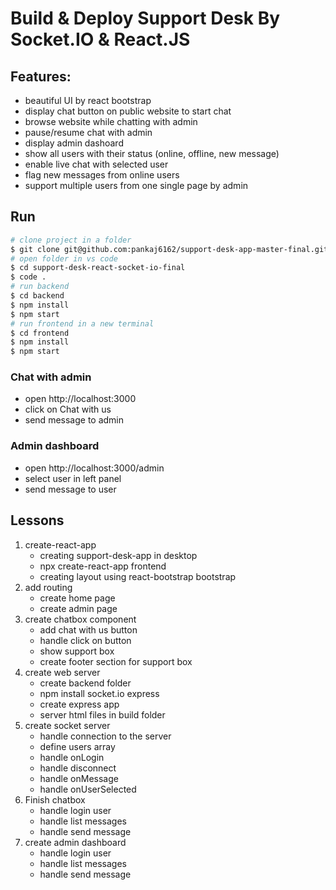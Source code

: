 # Build & Deploy Support Desk By Socket.IO & React.JS

## Features:

- beautiful UI by react bootstrap
- display chat button on public website to start chat
- browse website while chatting with admin
- pause/resume chat with admin
- display admin dashoard
- show all users with their status (online, offline, new message)
- enable live chat with selected user
- flag new messages from online users
- support multiple users from one single page by admin

## Run

```sh
# clone project in a folder
$ git clone git@github.com:pankaj6162/support-desk-app-master-final.git
# open folder in vs code
$ cd support-desk-react-socket-io-final
$ code .
# run backend
$ cd backend
$ npm install
$ npm start
# run frontend in a new terminal
$ cd frontend
$ npm install
$ npm start
```

### Chat with admin

- open http://localhost:3000
- click on Chat with us
- send message to admin

### Admin dashboard

- open http://localhost:3000/admin
- select user in left panel
- send message to user

## Lessons

1. create-react-app
   - creating support-desk-app in desktop
   - npx create-react-app frontend
   - creating layout using react-bootstrap bootstrap
2. add routing
   - create home page
   - create admin page
3. create chatbox component
   - add chat with us button
   - handle click on button
   - show support box
   - create footer section for support box
4. create web server
   - create backend folder
   - npm install socket.io express
   - create express app
   - server html files in build folder
5. create socket server
   - handle connection to the server
   - define users array
   - handle onLogin
   - handle disconnect
   - handle onMessage
   - handle onUserSelected
6. Finish chatbox
   - handle login user
   - handle list messages
   - handle send message
7. create admin dashboard
   - handle login user
   - handle list messages
   - handle send message
